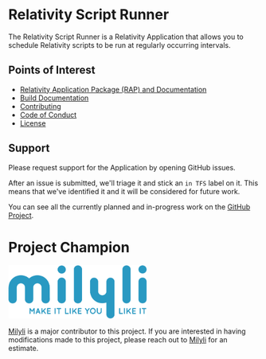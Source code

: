 ﻿# Relativity Script Runner

The Relativity Script Runner is a Relativity Application that allows you to schedule Relativity scripts to be run at regularly occurring intervals.

## Points of Interest

 - [Relativity Application Package (RAP) and Documentation](https://github.com/Milyli/RelativityScriptRunner/releases/latest)
 - [Build Documentation](./Deployment/)
 - [Contributing](./CONTRIBUTING.md)
 - [Code of Conduct](./CODE_OF_CONDUCT.md)
 - [License](./LICENSE)

## Support

Please request support for the Application by opening GitHub issues.

After an issue is submitted, we'll triage it and stick an `in TFS` label on it.
This means that we've identified it and it will be considered for future work.

You can see all the currently planned and in-progress work on the [GitHub Project](https://github.com/Milyli/RelativityScriptRunner/projects/1).


# Project Champion 

<img src="./Milyli_Logo_Color_Tagline.png " title="Milyli" alt="Milyli Logo" width="278" >

[Milyli](http://www.milyli.com) is a major contributor to this project.  If you are interested in having modifications made to this project, please reach out to [Milyli](http://www.milyli.com) for an estimate. 


